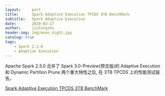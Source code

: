 ```yaml
---
layout:     post
title:      Spark Adaptive Execution TPCDS 3TB BenchMark
subtitle:   Spark Adaptive Execution
date:       2020-03-17
author:     jiulongzhu
header-img: img/moon_night.jpg
catalog: true
tags:
    - Spark 2.3.0
    - Adaptive Execution
---
```


Apache Spark 2.3.0 合并了 Spark 3.0-Preview(预览版)的 Adaptive Execution 和 Dynamic Partition Prune 两个重大特性之后, 在 3TB TPCDS 上的性能测试报告。  

[Spark Adaptive Execution TPCDS 3TB BenchMark](https://docs.google.com/spreadsheets/d/1g37JP4D92LjK1vs8fj5LaQ7ipAaQ6lJinS84R8xS9x4/edit#gid=0)
